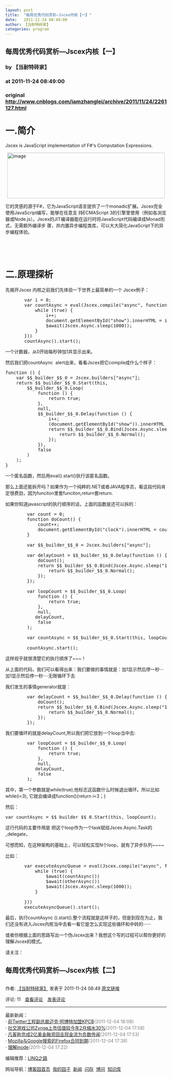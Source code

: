 ```yaml
---
layout: post
title:  "每周优秀代码赏析—Jscex内核【一】"
date:   2011-11-24 08:49:00
author: 【当耐特砖家】
categories: program
---
```


## 每周优秀代码赏析—Jscex内核【一】
### by 【当耐特砖家】
### at 2011-11-24 08:49:00
### original <http://www.cnblogs.com/iamzhanglei/archive/2011/11/24/2261127.html>

<p><h1>一.简介</h1>  <p>Jscex is JavaScript implementation of F#'s Computation Expressions.</p>  <p><img style="background-image:none;border-right-width:0px;margin:0px auto;padding-left:0px;padding-right:0px;display:block;float:none;border-top-width:0px;border-bottom-width:0px;border-left-width:0px;padding-top:0px" title="image" border="0" alt="image" src="http://images.cnblogs.com/cnblogs_com/iamzhanglei/201111/201111240848415227.png" width="492" height="142"></p>  <p>它的灵感的源于F#，它为JavaScript语言提供了一个monadic扩展。Jscex完全使用JavaScript编写，能够在任意支 持ECMAScript 3的引擎里使用（例如各浏览器或Node.js）。Jscex的JIT编译器能在运行时将JavaScript代码编译成Monad形式，无需额外编译步 骤，并内置异步编程类库，可以大大简化JavaScript下的异步编程体验。</p>  <p> </p>  <p> </p>  <h1>二.原理探析</h1>  <p>先揭开Jscex 内核之前我们先体验一下世界上最简单的一个 Jscex例子：</p>  <pre>       var i = 0;
       var countAsync = eval(Jscex.compile(&quot;async&quot;, function () {
           while (true) {
               i++;
               document.getElementById(&quot;show&quot;).innerHTML = i;
               $await(Jscex.Async.sleep(1000));
           }
       }))
       countAsync().start();</pre>

<p>一个计数器，从0开始每秒钟加1并显示出来。</p>

<p>然后我们把countAsync  alert出来，看看Jscex把它compile成什么个样子：</p>

<pre>function () {
    var $$_builder_$$_0 = Jscex.builders[&quot;async&quot;];
    return $$_builder_$$_0.Start(this,
        $$_builder_$$_0.Loop(
            function () {
                return true;
            },
            null,
            $$_builder_$$_0.Delay(function () {
                i++;
                (document.getElementById(&quot;show&quot;)).innerHTML = i;
                return $$_builder_$$_0.Bind(Jscex.Async.sleep(1000), function () {
                    return $$_builder_$$_0.Normal();
                });
            }),
            false
        )
    );
}</pre>

<p>一个匿名函数，然后用eval().start()执行该匿名函数。</p>

<p>那么上面还能拆开吗？如果作为一个纯粹的.NET或者JAVA程序员，看这段代码肯定很费劲，因为funciton里套funciton,return套return.</p>

<p>如果你知道javascript的执行顺序的话，上面的函数是还可以拆的：</p>

<pre>        var count = 0;
        function doCount() {
            count++;
            document.getElementById(&quot;clock&quot;).innerHTML = count;
        }

        var $$_builder_$$_0 = Jscex.builders[&quot;async&quot;];

        var delayCount = $$_builder_$$_0.Delay(function () {
            doCount();
            return $$_builder_$$_0.Bind(Jscex.Async.sleep(&quot;1000&quot;), function () {
                return $$_builder_$$_0.Normal();
            });
        });

        var loopCount = $$_builder_$$_0.Loop(
            function () {
                return true;
            },
            null,
           delayCount,
            false
        );

        var countAsync = $$_builder_$$_0.Start(this, loopCount);
        
        countAsync.start();</pre>

<p>这样视乎就很清楚它的执行顺序了~~~！</p>

<p>从上面的代码，我们可以看得出来：我们要做的事情就是：加1显示然后停一秒···加1显示然后停一秒····无限循环下去</p>

<p>我们发生的事情generator就是：</p>

<pre>        var delayCount = $$_builder_$$_0.Delay(function () {
            doCount();
            return $$_builder_$$_0.Bind(Jscex.Async.sleep(&quot;1000&quot;), function () {
                return $$_builder_$$_0.Normal();
            });
        });</pre>

<p>我们要循环的就是delayCount,所以我们把它放到一个loop当中去:</p>

<pre>        var loopCount = $$_builder_$$_0.Loop(
            function () {
                return true;
            },
            null,
           delayCount,
            false
        );</pre>

<p>其中，第一个参数就是while(true),他标志这函数什么时候退出循环。所以比如while(i&lt;3), 它就会编译成function(){return i&lt;3；}</p>

<p>然后：</p>

<pre>var countAsync = $$_builder_$$_0.Start(this, loopCount);</pre>

<p>这行代码的主要作用是 把这个loop作为一个task赋给Jscex.Async.Task的_delegate，</p>

<p>可想而知，在这种架构的基础上，可以轻松实现N个loop，就有了异步队列~~~~</p>

<p>比如：</p>

<pre>       var executeAsyncQueue = eval(Jscex.compile(&quot;async&quot;, function () {
           while (true) {
               $await(countAsync())
               $await(otherAsync())
               $await(Jscex.Async.sleep(1000));
           }

       }))
       executeAsyncQueue().start();</pre>

<p>最后，执行countAsync ().start().整个流程就是这样子的，但是到现在为止，我们还没有进入Jscex内核当中去看一看它是怎么实现这些循环和中转的······</p>

<p>或者你根据上面的思路写出一个伪Jscex出来？我想这个写的过程可以帮你更好的理解Jscex的模式。</p>

<p>请关注：</p>

<h2>每周优秀代码赏析—Jscex内核【二】</h2><img src="http://www.cnblogs.com/iamzhanglei/aggbug/2261127.html?type=1" width="1" height="1" alt=""><p>作者: <a href="http://www.cnblogs.com/iamzhanglei/">【当耐特砖家】</a> 发表于 2011-11-24 08:49 <a href="http://www.cnblogs.com/iamzhanglei/archive/2011/11/24/2261127.html">原文链接</a></p><p>评论: 11　<a href="http://www.cnblogs.com/iamzhanglei/archive/2011/11/24/2261127.html#pagedcomment">查看评论</a>　<a href="http://www.cnblogs.com/iamzhanglei/archive/2011/11/24/2261127.html#commentform">发表评论</a></p><hr><p>最新新闻：<br>· <a href="http://news.cnblogs.com/n/124044/">前Twitter工程副总裁迈克·阿博特加盟KPCB</a><span style="color:gray">(2011-12-04 18:08)</span><br>· <a href="http://news.cnblogs.com/n/124043/">社交游戏公司Zynga上市估值较今年2月缩水30%</a><span style="color:gray">(2011-12-04 17:58)</span><br>· <a href="http://news.cnblogs.com/n/124042/">凡客称完成2亿美金融资回击现金流为负数传闻</a><span style="color:gray">(2011-12-04 17:53)</span><br>· <a href="http://news.cnblogs.com/n/124041/">Mozilla与Google搜索的Firefox合同到期</a><span style="color:gray">(2011-12-04 17:38)</span><br>· <a href="http://news.cnblogs.com/n/124040/">理解inode</a><span style="color:gray">(2011-12-04 17:22)</span><br></p><p>编辑推荐：<a href="http://www.cnblogs.com/lifepoem/tag/LINQ/">LINQ之路</a><br></p><p>网站导航：<a href="http://www.cnblogs.com">博客园首页</a>  <a href="http://home.cnblogs.com/">我的园子</a>  <a href="http://news.cnblogs.com">新闻</a>  <a href="http://home.cnblogs.com/ing/">闪存</a>  <a href="http://q.cnblogs.com/">博问</a>  <a href="http://kb.cnblogs.com">知识库</a></p></p>
